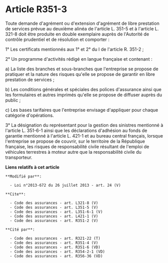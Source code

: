 # Article R351-3

Toute demande d'agrément ou d'extension d'agrément de libre prestation de services prévue au deuxième alinéa de l'article L.
351-5 et à l'article L. 321-8 doit être produite en double exemplaire auprès de l'Autorité de contrôle prudentiel et de
résolution et comporter : 

1° Les certificats mentionnés aux 1° et 2° du I de l'article R. 351-2 ; 

2° Un programme d'activités rédigé en langue française et contenant : 

a) La liste des branches et sous-branches que l'entreprise se propose de pratiquer et la nature des risques qu'elle se
propose de garantir en libre prestation de services ; 

b) Les conditions générales et spéciales des polices d'assurance ainsi que les formulaires et autres imprimés qu'elle se
propose de diffuser auprès du public ; 

c) Les bases tarifaires que l'entreprise envisage d'appliquer pour chaque catégorie d'opérations. 

3° La désignation du représentant pour la gestion des sinistres mentionné à l'article L. 351-6-1 ainsi que les déclarations
d'adhésion au fonds de garantie mentionné à l'article L. 421-1 et au bureau central français, lorsque l'entreprise se propose
de couvrir, sur le territoire de la République française, les risques de responsabilité civile résultant de l'emploi de
véhicules terrestres à moteur autre que la responsabilité civile du transporteur.

**Liens relatifs à cet article**

	**Modifié par**:

	  - Loi n°2013-672 du 26 juillet 2013 - art. 24 (V)

	**Cite**:

	  - Code des assurances - art. L321-8 (V)
	  - Code des assurances - art. L351-5 (V)
	  - Code des assurances - art. L351-6-1 (V)
	  - Code des assurances - art. L421-1 (V)
	  - Code des assurances - art. R351-2 (V)

	**Cité par**:

	  - Code des assurances - art. R321-22 (T)
	  - Code des assurances - art. R351-4 (V)
	  - Code des assurances - art. R351-6 (VD)
	  - Code des assurances - art. R354-2-1 (VD)
	  - Code des assurances - art. R356-36 (VD)
